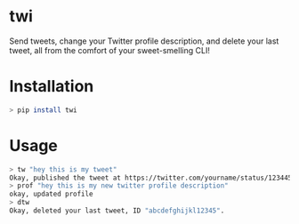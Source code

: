 # twi

Send tweets, change your Twitter profile description, and delete your last tweet, all from the comfort of your sweet-smelling CLI!

# Installation
```bash
> pip install twi
```

# Usage
```bash
> tw "hey this is my tweet"
Okay, published the tweet at https://twitter.com/yourname/status/12344556
> prof "hey this is my new twitter profile description"
okay, updated profile
> dtw
Okay, deleted your last tweet, ID "abcdefghijkl12345".
```
